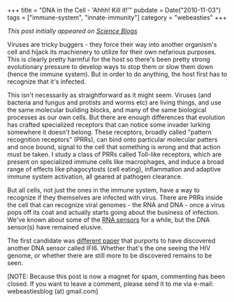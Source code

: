 +++
title = "DNA in the Cell - 'Ahhh! Kill it!'"
pubdate = Date("2010-11-03")
tags = ["immune-system", "innate-immunity"]
category = "webeasties"
+++

_This post initially appeared on [Science Blogs](http://scienceblogs.com/webeasties)_

Viruses are tricky buggers - they force their way into another organism's cell and hijack its machienery to utilize for their own nefarious purposes. This is clearly pretty harmful for the host so there's been pretty strong evolutionary pressure to develop ways to stop them or slow them down (hence the immune system). But in order to do anything, the host first has to recognize that it's infected.

This isn't necessarily as straightforward as it might seem. Viruses (and bacteria and fungus and protists and worms etc) are living things, and use the same molecular building blocks, and many of the same biological processes as our own cells. But there are enough differences that evolution has crafted specialized receptors that can notice some invader lurking somewhere it doesn't belong. These receptors, broadly called "pattern recognition receptors" (PRRs), can bind onto particular molecular patters and once bound, signal to the cell that something is wrong and that action must be taken. I study a class of PRRs called Toll-like receptors, which are present on specialized immune cells like macrophages, and induce a broad range of effects like phagocytosts (cell eating), inflammation and adaptive immune system activation, all geared at pathogen clearance.

But all cells, not just the ones in the immune system, have a way to recognize if they themselves are infected with virus. There are PRRs inside the cell that can recognize viral genomes - the RNA and DNA - once a virus pops off its coat and actually starts going about the business of infection. We've known about some of the [RNA sensors](http://en.wikipedia.org/wiki/Pattern_recognition_receptor#RNA_Helicases) for a while, but the DNA sensor(s) have remained elusive.

The first candidate was [different paper]() that purports to have discovered another DNA sensor called IFI6. Whether that's the one seeing the HIV genome, or whether there are still more to be discovered remains to be seen.

[NOTE: Because this post is now a magnet for spam, commenting has been closed. If you want to leave a comment, please send it to me via e-mail: webeastiesblog (at) gmail.com]

      
  

